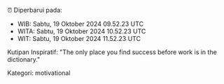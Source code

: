 ⏰ Diperbarui pada:
- WIB: Sabtu, 19 Oktober 2024 09.52.23 UTC
- WITA: Sabtu, 19 Oktober 2024 10.52.23 UTC
- WIT: Sabtu, 19 Oktober 2024 11.52.23 UTC

Kutipan Inspiratif:
"The only place you find success before work is in the dictionary."


Kategori: motivational

